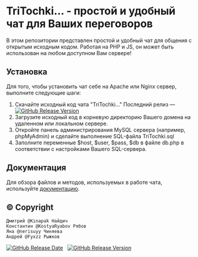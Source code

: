 # TriTochki... - простой и удобный чат для Ваших переговоров
В этом репозитории представлен простой и удобный чат для общения с открытым исходным кодом. Работая на PHP и JS, он может быть использован на любом доступном Вам сервере!

## Установка
Для того, чтобы установить чат себе на Apache или Nginx сервер, выполните следующие шаги:
1. Скачайте исходный код чата "TriTochki..." Последний релиз — [![GitHub Release Version](https://img.shields.io/github/v/release/KostyaRyabov/TriTochki)](https://github.com/KostyaRyabov/TriTochki/releases/latest)
2. Загрузите исходный код в корневую директорию Вашего домена на удаленном или локальном сервере.
3. Откройте панель администрирования MySQL сервера (например, phpMyAdmin) и сделайте выполнение SQL-файла TriTochki.sql
4. Заполните переменные $host, $user, $pass, $db в файле db.php в соответствии с настройками Вашего SQL-сервера.

## Документация
Для обзора файлов и методов, используемых в работе чата, используйте [документацию](https://kostyaryabov.github.io/TriTochki/).

## © Copyright
    Дмитрий @Kinapak Найдич
    Константин @KostyaRyabov Рябов
    Яна @nerisuyy Чиняева
    Андрей @Fyxzz Рыжков

[![GitHub Release Date](https://img.shields.io/github/release-date/KostyaRyabov/TriTochki)](https://github.com/KostyaRyabov/TriTochki/releases/latest) &nbsp; 
[![GitHub Release Version](https://img.shields.io/github/v/release/KostyaRyabov/TriTochki)](https://github.com/KostyaRyabov/TriTochki/releases/latest)